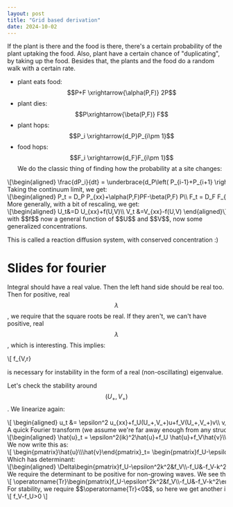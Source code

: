 ```yaml
---
layout: post
title: "Grid based derivation"
date: 2024-10-02
---
```

<style>
.math-container {
    max-width: 100%; /* Set a maximum width to prevent it from expanding the page */
    overflow-x: auto; /* Enable horizontal scrolling */
    white-space: nowrap; /* Prevent the text from wrapping */
}
</style>
If the plant is there and the food is there, there's a certain probability of the plant uptaking the food. Also, plant have a certain chance of "duplicating", by taking up the food. Besides that, the plants and the food do a random walk with a certain rate. 
- plant eats food: $$P+F \xrightarrow{\alpha(P,F)} 2P$$
- plant dies: $$P\xrightarrow{\beta(P,F)} F$$
- plant hops: $$P_i \xrightarrow{d_P}P_{i\pm 1}$$ 
- food hops: $$F_i \xrightarrow{d_F}F_{i\pm 1}$$ 
We do the classic thing of finding how the probability at a site changes:
<div class="math-container">\[\begin{aligned}
\frac{dP_i}{dt} = \underbrace{d_P\left( P_{i-1}+P_{i+1} \right)}_{\text{hopping to i}}-\underbrace{2d_PP_i}_{\text{hopping away}}+\underbrace{\alpha(P,F)PF}_{\text{plant duplicates}}-\underbrace{\beta(P,F) P}_{\text{plant dies}}\\
\frac{dF_i}{dt} = \underbrace{d_F\left( F_{i-1}+F_{i+1} \right)}_{\text{hopping to i}}-\underbrace{2d_FF_i}_{\text{hopping away}}-\underbrace{\alpha(P,F)PF}_{\text{food eaten}}+\underbrace{\beta(P,F) P}_{\text{new food}}
\end{aligned}\]</div>
Taking the continuum limit, we get:
<div class="math-container">\[\begin{aligned}
P_t = D_P P_{xx}+\alpha(P,F)PF-\beta(P,F) P\\
F_t = D_F F_{xx}-\alpha(P,F)PF+\beta(P,F) P
\end{aligned}\]</div>
More generally, with a bit of rescaling, we get:
<div class="math-container">\[\begin{aligned}
U_t&=D U_{xx}+f(U,V)\\
V_t &=V_{xx}-f(U,V)
\end{aligned}\]</div>
with $$f$$ now a general function of $$U$$ and $$V$$, now some generalized concentrations. 

This is called a reaction diffusion system, with conserved concentration :)


# Slides for fourier
Integral should have a real value. Then the left hand side should be real too. Then for positive, real $$\lambda$$, we require that the square roots be real. If they aren't, we can't have positive, real $$\lambda$$, which is interesting. This implies:
<div class="math-container">\[
f_{V,r}<f_{U,r},\quad f_{V,l}<f_{U,l}
\]</div>

is necessary for instability in the form of a real (non-oscillating) eigenvalue.



Let's check the stability around $$(U_+,V_+)$$. We linearize again:
<div class="math-container">\[
\begin{aligned}
u_t &= \epsilon^2 u_{xx}+f_U(U_+,V_+)u+f_V(U_+,V_+)v\\
v_t &= v_{xx}-f_U(U_+,V_+)u-f_V(U_+,V_+)v
\end{aligned}
\]</div>
A quick Fourier transform (we assume we're far away enough from any structure that we can do this, other words, the slow reduced system), shows us that:
<div class="math-container">\[\begin{aligned}
\hat{u}_t = \epsilon^2(ik)^2\hat{u}+f_U \hat{u}+f_V\hat{v}\\
\hat{v}_t = (ik)^2\hat{v}-f_U\hat{u}-f_V\hat{v}
\end{aligned}
\]</div>
We now write this as:
<div class="math-container">\[
\begin{pmatrix}\hat{u}\\\hat{v}\end{pmatrix}_t=
\begin{pmatrix}f_U-\epsilon^2k^2&f_V\\-f_U&-f_V-k^2\end{pmatrix}
\begin{pmatrix}\hat{u}\\\hat{v}\end{pmatrix}
\]</div>
Which has determinant:
<div class="math-container">\[\begin{aligned}
\Delta\begin{pmatrix}f_U-\epsilon^2k^2&f_V\\-f_U&-f_V-k^2\end{pmatrix} &=(f_U-\epsilon^2k^2)(-f_V-k^2)+f_Uf_V \\
&= -f_Uk^2+\epsilon^2 k^2 f_V+ \epsilon^2k^4\\
&= k^2(\epsilon^2 k^2+\epsilon^2 f_V-f_U)
\end{aligned}\]</div>
We require the determinant to be positive for non-growing waves. We see that a bifurcation happens, if it does at all, for $$k=0$$, since that makes the determinant closest to 0. Then we find that for stability of all wavenumbers, we need $$\epsilon^2 f_V-f_U>0$$. Next, we look at the trace, and find that 
<div class="math-container">\[
\operatorname{Tr}\begin{pmatrix}f_U-\epsilon^2k^2&f_V\\-f_U&-f_V-k^2\end{pmatrix} =f_U-\epsilon^2k^2-f_V-k^2
\]</div>
For stability, we require $$\operatorname{Tr}<0$$, so here we get another inequality for stability:
<div class="math-container">\[
f_V-f_U>0
\]</div>


